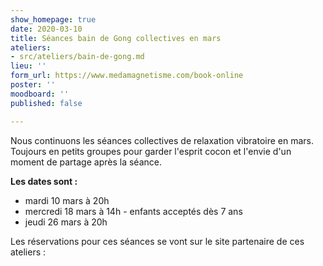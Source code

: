 ```yaml
---
show_homepage: true
date: 2020-03-10
title: Séances bain de Gong collectives en mars
ateliers:
- src/ateliers/bain-de-gong.md
lieu: ''
form_url: https://www.medamagnetisme.com/book-online
poster: ''
moodboard: ''
published: false

---
```

Nous continuons les séances collectives de relaxation vibratoire en mars. Toujours en petits groupes pour garder l'esprit cocon et l'envie d'un moment de partage après la séance. 

**Les dates sont :** 

* mardi 10 mars à 20h
* mercredi 18 mars à 14h - enfants acceptés dès 7 ans
* jeudi 26 mars à 20h

Les réservations pour ces séances se vont sur le site partenaire de ces ateliers : 